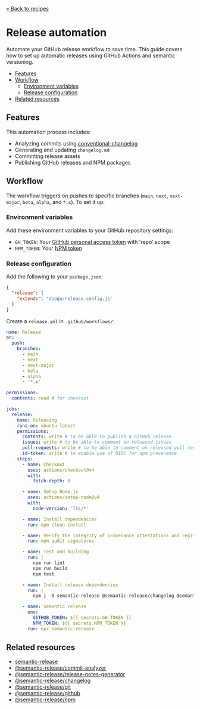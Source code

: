 [&laquo; Back to recipes](https://github.com/bent10/module-starter#recipes)

# Release automation

Automate your GitHub release workflow to save time. This guide covers how to set up automatic releases using GitHub Actions and semantic versioning.

- [Features](#features)
- [Workflow](#workflow)
  - [Environment variables](#environment-variables)
  - [Release configuration](#release-configuration)
- [Related resources](#related-resources)

## Features

This automation process includes:

- Analyzing commits using [conventional-changelog](https://github.com/conventional-changelog/conventional-changelog)
- Generating and updating `changelog.md`
- Committing release assets
- Publishing GitHub releases and NPM packages

## Workflow

The workflow triggers on pushes to specific branches (`main`, `next`, `next-major`, `beta`, `alpha`, and `*.x`). To set it up:

### Environment variables

Add these environment variables to your GitHub repository settings:

- `GH_TOKEN`: Your [GitHub personal access token](https://github.com/settings/tokens) with 'repo' scope
- `NPM_TOKEN`: Your [NPM token](https://docs.npmjs.com/about-access-tokens)

### Release configuration

Add the following to your `package.json`:

```json
{
  "release": {
    "extends": "doogu/release.config.js"
  }
}
```

Create a `release.yml` in `.github/workflows/`:

```yml
name: Release
on:
  push:
    branches:
      - main
      - next
      - next-major
      - beta
      - alpha
      - '*.x'

permissions:
  contents: read # for checkout

jobs:
  release:
    name: Releasing
    runs-on: ubuntu-latest
    permissions:
      contents: write # to be able to publish a GitHub release
      issues: write # to be able to comment on released issues
      pull-requests: write # to be able to comment on released pull requests
      id-token: write # to enable use of OIDC for npm provenance
    steps:
      - name: Checkout
        uses: actions/checkout@v4
        with:
          fetch-depth: 0

      - name: Setup Node.js
        uses: actions/setup-node@v4
        with:
          node-version: 'lts/*'

      - name: Install dependencies
        run: npm clean-install

      - name: Verify the integrity of provenance attestations and registry signatures for installed dependencies
        run: npm audit signatures

      - name: Test and building
        run: |
          npm run lint
          npm run build
          npm test

      - name: Install release dependencies
        run: |
          npm i -D semantic-release @semantic-release/changelog @semantic-release/git

      - name: Semantic release
        env:
          GITHUB_TOKEN: ${{ secrets.GH_TOKEN }}
          NPM_TOKEN: ${{ secrets.NPM_TOKEN }}
        run: npx semantic-release
```

## Related resources

- [semantic-release](https://github.com/semantic-release/semantic-release)
- [@semantic-release/commit-analyzer](https://github.com/semantic-release/commit-analyzer)
- [@semantic-release/release-notes-generator](https://github.com/semantic-release/release-notes-generator)
- [@semantic-release/changelog](https://github.com/semantic-release/changelog)
- [@semantic-release/git](https://github.com/semantic-release/git)
- [@semantic-release/github](https://github.com/semantic-release/github)
- [@semantic-release/npm](https://github.com/semantic-release/npm)
